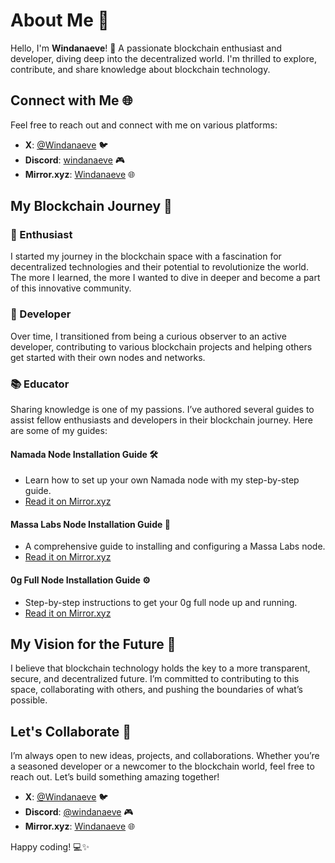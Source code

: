 # About Me 🚀

Hello, I'm **Windanaeve**! 🌟 A passionate blockchain enthusiast and developer, diving deep into the decentralized world. I'm thrilled to explore, contribute, and share knowledge about blockchain technology. 

## Connect with Me 🌐

Feel free to reach out and connect with me on various platforms:

- **X**: [@Windanaeve](https://x.com/Windanaeve) 🐦
- **Discord**: [windanaeve](https://discordapp.com/users/843804914035720212) 🎮
- **Mirror.xyz**: [Windanaeve](https://mirror.xyz/0x637213F434B7174E9d919E7fdCA82486D1eb5E3E) 🌐

## My Blockchain Journey 🚀

### 🌟 Enthusiast
I started my journey in the blockchain space with a fascination for decentralized technologies and their potential to revolutionize the world. The more I learned, the more I wanted to dive in deeper and become a part of this innovative community.

### 🔧 Developer
Over time, I transitioned from being a curious observer to an active developer, contributing to various blockchain projects and helping others get started with their own nodes and networks.

### 📚 Educator
Sharing knowledge is one of my passions. I’ve authored several guides to assist fellow enthusiasts and developers in their blockchain journey. Here are some of my guides:

#### **Namada Node Installation Guide** 🛠️
- Learn how to set up your own Namada node with my step-by-step guide.
- [Read it on Mirror.xyz](https://mirror.xyz/0x637213F434B7174E9d919E7fdCA82486D1eb5E3E/_FTEMsy6Xli9a-C9Ik9s7YL2shgOqNiHOcQ_wCeBz_Q)

#### **Massa Labs Node Installation Guide** 🔧
- A comprehensive guide to installing and configuring a Massa Labs node.
- [Read it on Mirror.xyz](https://mirror.xyz/0x637213F434B7174E9d919E7fdCA82486D1eb5E3E/QPXtxDGVNeZ18JEgui0ooljWipO6lHIj_3kXeXSMv8c)

#### **0g Full Node Installation Guide** ⚙️
- Step-by-step instructions to get your 0g full node up and running.
- [Read it on Mirror.xyz](https://mirror.xyz/0x637213F434B7174E9d919E7fdCA82486D1eb5E3E/cjyWjjQUXLsrVNWP9xJRt2Ut5007XSmXMOH9zdLSnTQ)

## My Vision for the Future 🔮

I believe that blockchain technology holds the key to a more transparent, secure, and decentralized future. I’m committed to contributing to this space, collaborating with others, and pushing the boundaries of what’s possible.

## Let's Collaborate 🤝

I’m always open to new ideas, projects, and collaborations. Whether you’re a seasoned developer or a newcomer to the blockchain world, feel free to reach out. Let’s build something amazing together!

- **X**: [@Windanaeve](https://x.com/Windanaeve) 🐦
- **Discord**: [@windanaeve](https://discordapp.com/users/843804914035720212) 🎮
- **Mirror.xyz**: [Windanaeve](https://mirror.xyz/0x637213F434B7174E9d919E7fdCA82486D1eb5E3E) 🌐

Happy coding! 💻✨
